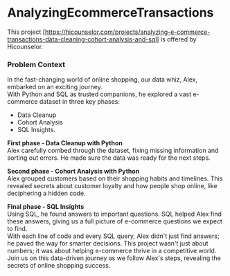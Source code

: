 # AnalyzingEcommerceTransactions
This project [https://hicounselor.com/projects/analyzing-e-commerce-transactions-data-cleaning-cohort-analysis-and-sql] is offered by Hicounselor.

### Problem Context
In the fast-changing world of online shopping, our data whiz, Alex, embarked on an exciting journey.  
With Python and SQL as trusted companions, he explored a vast e-commerce dataset in three key phases: 
 - Data Cleanup
 - Cohort Analysis
 - SQL Insights.

**First phase - Data Cleanup with Python**  
Alex carefully combed through the dataset, fixing missing information and sorting out errors. He made sure the data was ready for the next steps.  

**Second phase - Cohort Analysis with Python**   
Alex grouped customers based on their shopping habits and timelines. This revealed secrets about customer loyalty and how people shop online, like deciphering a hidden code.  

**Final phase - SQL Insights**   
Using SQL, he found answers to important questions. SQL helped Alex find these answers, giving us a full picture of e-commerce questions we expect to find.  
With each line of code and every SQL query, Alex didn't just find answers; he paved the way for smarter decisions. This project wasn't just about numbers; it was about helping e-commerce thrive in a competitive world.  
Join us on this data-driven journey as we follow Alex's steps, revealing the secrets of online shopping success.  



